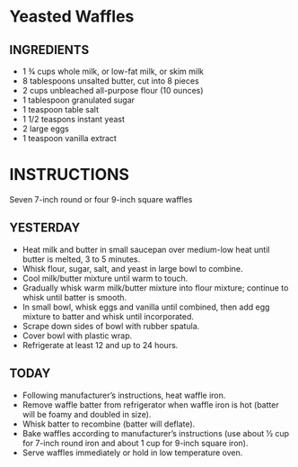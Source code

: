 # Yeasted Waffles

## INGREDIENTS

- 1 3⁄4 cups whole milk, or low-fat milk, or skim milk
- 8 tablespoons unsalted butter, cut into 8 pieces
- 2 cups unbleached all-purpose flour (10 ounces)
- 1 tablespoon granulated sugar
- 1 teaspoon table salt
- 1 1/2 teaspons instant yeast
- 2 large eggs
- 1 teaspoon vanilla extract


# INSTRUCTIONS

Seven 7-inch round or four 9-inch square waffles

## YESTERDAY

- Heat milk and butter in small saucepan over medium-low heat until butter is melted, 3 to 5 minutes.
- Whisk flour, sugar, salt, and yeast in large bowl to combine.
- Cool milk/butter mixture until warm to touch.
- Gradually whisk warm milk/butter mixture into flour mixture; continue to whisk until batter is smooth.
- In small bowl, whisk eggs and vanilla until combined, then add egg mixture to batter and whisk until incorporated.
- Scrape down sides of bowl with rubber spatula.
- Cover bowl with plastic wrap.
- Refrigerate at least 12 and up to 24 hours.

## TODAY

- Following manufacturer’s instructions, heat waffle iron.
- Remove waffle batter from refrigerator when waffle iron is hot (batter will be foamy and doubled in size).
- Whisk batter to recombine (batter will deflate).
- Bake waffles according to manufacturer’s instructions (use about 1⁄2 cup for 7-inch round iron and about 1 cup for 9-inch square iron).
- Serve waffles immediately or hold in low temperature oven.
